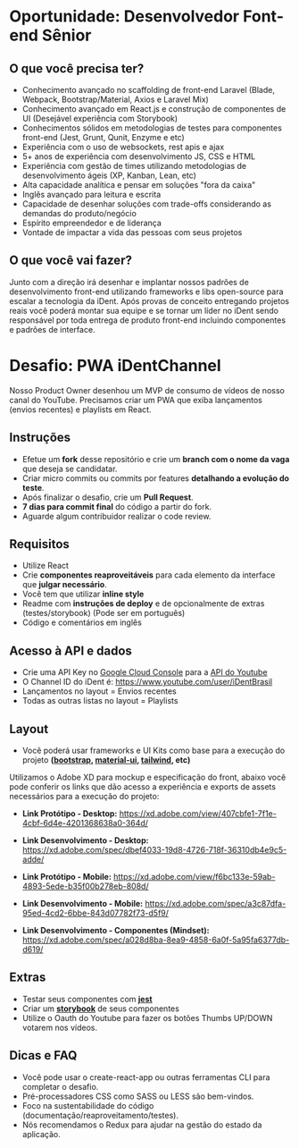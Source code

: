 # Oportunidade: Desenvolvedor Font-end Sênior

## O que você precisa ter?

- Conhecimento avançado no scaffolding de front-end Laravel (Blade, Webpack, Bootstrap/Material, Axios e Laravel Mix)
- Conhecimento avançado em React.js e construção de componentes de UI (Desejável experiência com Storybook)
- Conhecimentos sólidos em metodologias de testes para componentes front-end (Jest, Grunt, Qunit, Enzyme e etc)
- Experiência com o uso de websockets, rest apis e ajax
- 5+ anos de experiência com desenvolvimento JS, CSS e HTML
- Experiência com gestão de times utilizando metodologias de desenvolvimento ágeis (XP, Kanban, Lean, etc)
- Alta capacidade analítica e pensar em soluções "fora da caixa"
- Inglês avançado para leitura e escrita
- Capacidade de desenhar soluções com trade-offs considerando as demandas do produto/negócio 
- Espírito empreendedor e de liderança
- Vontade de impactar a vida das pessoas com seus projetos

## O que você vai fazer?

Junto com a direção irá desenhar e implantar nossos padrões de desenvolvimento front-end utilizando frameworks e libs open-source para escalar a tecnologia da iDent. Após provas de conceito entregando projetos reais você poderá montar sua equipe e se tornar um líder no iDent sendo responsável por toda entrega de produto front-end incluindo componentes e padrões de interface.

# Desafio: PWA iDentChannel

Nosso Product Owner desenhou um MVP de consumo de vídeos de nosso canal do YouTube. Precisamos criar um PWA que exiba lançamentos (envios recentes) e playlists em React.

## Instruções

- Efetue um **fork** desse repositório e crie um **branch com o nome da vaga** que deseja se candidatar.
- Criar micro commits ou commits por features **detalhando a evolução do teste**.
- Após finalizar o desafio, crie um **Pull Request**.
- **7 dias para commit final** do código a partir do fork.
- Aguarde algum contribuidor realizar o code review.

## Requisitos

- Utilize React
- Crie **componentes reaproveitáveis** para cada elemento da interface que **julgar necessário**.
- Você tem que utilizar **inline style**
- Readme com **instruções de deploy** e de opcionalmente de extras (testes/storybook) (Pode ser em português)
- Código e comentários em inglês

## Acesso à API e dados

- Crie uma API Key no [Google Cloud Console] para a [API do Youtube]
- O Channel ID do iDent é: https://www.youtube.com/user/iDentBrasil
- Lançamentos no layout = Envios recentes
- Todas as outras listas no layout = Playlists

## Layout

- Você poderá usar frameworks e UI Kits como base para a execução do projeto **([bootstrap], [material-ui], [tailwind], etc)**

Utilizamos o Adobe XD para mockup e especificação do front, abaixo você pode conferir os links que dão acesso a experiência e exports de assets necessários para a execução do projeto:

- **Link Protótipo - Desktop:**
https://xd.adobe.com/view/407cbfe1-7f1e-4cbf-6d4e-4201368638a0-364d/

- **Link Desenvolvimento - Desktop:**
https://xd.adobe.com/spec/dbef4033-19d8-4726-718f-36310db4e9c5-adde/

- **Link Protótipo - Mobile:**
https://xd.adobe.com/view/f6bc133e-59ab-4893-5ede-b35f00b278eb-808d/   

- **Link Desenvolvimento - Mobile:**
https://xd.adobe.com/spec/a3c87dfa-95ed-4cd2-6bbe-843d07782f73-d5f9/

- **Link Desenvolvimento - Componentes (Mindset):**
https://xd.adobe.com/spec/a028d8ba-8ea9-4858-6a0f-5a95fa6377db-d619/

## Extras

- Testar seus componentes com **[jest]**
- Criar um **[storybook]** de seus componentes
- Utilize o Oauth do Youtube para fazer os botões Thumbs UP/DOWN votarem nos vídeos.

## Dicas e FAQ

- Você pode usar o create-react-app ou outras ferramentas CLI para completar o desafio.
- Pré-processadores CSS como SASS ou LESS são bem-vindos.
- Foco na sustentabilidade do código (documentação/reaproveitamento/testes).
- Nós recomendamos o Redux para ajudar na gestão do estado da aplicação.

[storybook]: https://github.com/storybooks/storybook
[jest]: https://jest-everywhere.now.sh
[bootstrap]: https://getbootstrap.com/
[material-ui]: https://material-ui.com/
[tailwind]: https://tailwindcss.com
[Google Cloud Console]: https://console.cloud.google.com/
[API do Youtube]: https://developers.google.com/youtube/v3/
